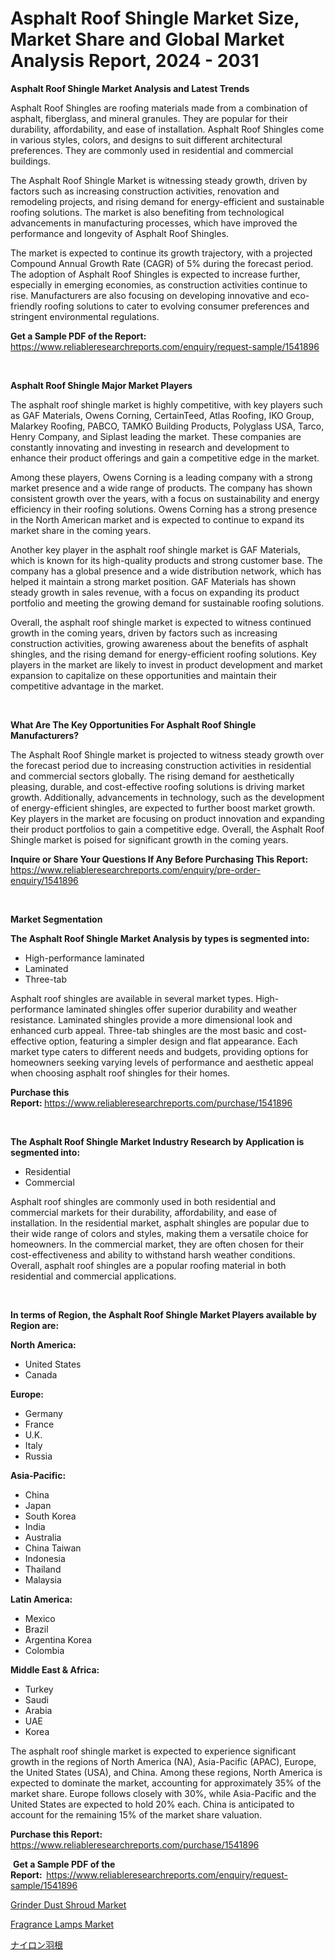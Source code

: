 <p><h1>Asphalt Roof Shingle Market Size, Market Share and Global Market Analysis Report, 2024 - 2031</h1></p><p><strong>Asphalt Roof Shingle Market Analysis and Latest Trends</strong></p>
<p><p>Asphalt Roof Shingles are roofing materials made from a combination of asphalt, fiberglass, and mineral granules. They are popular for their durability, affordability, and ease of installation. Asphalt Roof Shingles come in various styles, colors, and designs to suit different architectural preferences. They are commonly used in residential and commercial buildings.</p><p>The Asphalt Roof Shingle Market is witnessing steady growth, driven by factors such as increasing construction activities, renovation and remodeling projects, and rising demand for energy-efficient and sustainable roofing solutions. The market is also benefiting from technological advancements in manufacturing processes, which have improved the performance and longevity of Asphalt Roof Shingles.</p><p>The market is expected to continue its growth trajectory, with a projected Compound Annual Growth Rate (CAGR) of 5% during the forecast period. The adoption of Asphalt Roof Shingles is expected to increase further, especially in emerging economies, as construction activities continue to rise. Manufacturers are also focusing on developing innovative and eco-friendly roofing solutions to cater to evolving consumer preferences and stringent environmental regulations.</p></p>
<p><strong>Get a Sample PDF of the Report:&nbsp;</strong> <a href="https://www.reliableresearchreports.com/enquiry/request-sample/1541896">https://www.reliableresearchreports.com/enquiry/request-sample/1541896</a></p>
<p>&nbsp;</p>
<p><strong>Asphalt Roof Shingle Major Market Players</strong></p>
<p><p>The asphalt roof shingle market is highly competitive, with key players such as GAF Materials, Owens Corning, CertainTeed, Atlas Roofing, IKO Group, Malarkey Roofing, PABCO, TAMKO Building Products, Polyglass USA, Tarco, Henry Company, and Siplast leading the market. These companies are constantly innovating and investing in research and development to enhance their product offerings and gain a competitive edge in the market.</p><p>Among these players, Owens Corning is a leading company with a strong market presence and a wide range of products. The company has shown consistent growth over the years, with a focus on sustainability and energy efficiency in their roofing solutions. Owens Corning has a strong presence in the North American market and is expected to continue to expand its market share in the coming years.</p><p>Another key player in the asphalt roof shingle market is GAF Materials, which is known for its high-quality products and strong customer base. The company has a global presence and a wide distribution network, which has helped it maintain a strong market position. GAF Materials has shown steady growth in sales revenue, with a focus on expanding its product portfolio and meeting the growing demand for sustainable roofing solutions.</p><p>Overall, the asphalt roof shingle market is expected to witness continued growth in the coming years, driven by factors such as increasing construction activities, growing awareness about the benefits of asphalt shingles, and the rising demand for energy-efficient roofing solutions. Key players in the market are likely to invest in product development and market expansion to capitalize on these opportunities and maintain their competitive advantage in the market.</p></p>
<p>&nbsp;</p>
<p><strong>What Are The Key Opportunities For Asphalt Roof Shingle Manufacturers?</strong></p>
<p><p>The Asphalt Roof Shingle market is projected to witness steady growth over the forecast period due to increasing construction activities in residential and commercial sectors globally. The rising demand for aesthetically pleasing, durable, and cost-effective roofing solutions is driving market growth. Additionally, advancements in technology, such as the development of energy-efficient shingles, are expected to further boost market growth. Key players in the market are focusing on product innovation and expanding their product portfolios to gain a competitive edge. Overall, the Asphalt Roof Shingle market is poised for significant growth in the coming years.</p></p>
<p><strong>Inquire or Share Your Questions If Any Before Purchasing This Report:</strong> <a href="https://www.reliableresearchreports.com/enquiry/pre-order-enquiry/1541896">https://www.reliableresearchreports.com/enquiry/pre-order-enquiry/1541896</a></p>
<p>&nbsp;</p>
<p><strong>Market Segmentation</strong></p>
<p><strong>The Asphalt Roof Shingle Market Analysis by types is segmented into:</strong></p>
<p><ul><li>High-performance laminated</li><li>Laminated</li><li>Three-tab</li></ul></p>
<p><p>Asphalt roof shingles are available in several market types. High-performance laminated shingles offer superior durability and weather resistance. Laminated shingles provide a more dimensional look and enhanced curb appeal. Three-tab shingles are the most basic and cost-effective option, featuring a simpler design and flat appearance. Each market type caters to different needs and budgets, providing options for homeowners seeking varying levels of performance and aesthetic appeal when choosing asphalt roof shingles for their homes.</p></p>
<p><strong>Purchase this Report:&nbsp;</strong><a href="https://www.reliableresearchreports.com/purchase/1541896">https://www.reliableresearchreports.com/purchase/1541896</a></p>
<p>&nbsp;</p>
<p><strong>The Asphalt Roof Shingle Market Industry Research by Application is segmented into:</strong></p>
<p><ul><li>Residential</li><li>Commercial</li></ul></p>
<p><p>Asphalt roof shingles are commonly used in both residential and commercial markets for their durability, affordability, and ease of installation. In the residential market, asphalt shingles are popular due to their wide range of colors and styles, making them a versatile choice for homeowners. In the commercial market, they are often chosen for their cost-effectiveness and ability to withstand harsh weather conditions. Overall, asphalt roof shingles are a popular roofing material in both residential and commercial applications.</p></p>
<p>&nbsp;</p>
<p><strong>In terms of Region, the Asphalt Roof Shingle Market Players available by Region are:</strong></p>
<p>
    <p> <strong> North America: </strong>
        <ul>
            <li>United States</li>
            <li>Canada</li>
        </ul>
        </p> 
    <p> <strong> Europe: </strong>
        <ul>
            <li>Germany</li>
            <li>France</li>
            <li>U.K.</li>
            <li>Italy</li>
            <li>Russia</li>
        </ul>
        </p> 
    <p> <strong> Asia-Pacific: </strong>
        <ul>
            <li>China</li>
            <li>Japan</li>
            <li>South Korea</li>
            <li>India</li>
            <li>Australia</li>
            <li>China Taiwan</li>
            <li>Indonesia</li>
            <li>Thailand</li>
            <li>Malaysia</li>
        </ul>
        </p> 
    <p> <strong> Latin America: </strong>
        <ul>
            <li>Mexico</li>
            <li>Brazil</li>
            <li>Argentina Korea</li>
            <li>Colombia</li>
        </ul>
        </p> 
    <p> <strong> Middle East & Africa: </strong>
        <ul>
            <li>Turkey</li>
            <li>Saudi</li>
            <li>Arabia</li>
            <li>UAE</li>
            <li>Korea</li>
        </ul>
    </p>
    </p>
<p><p>The asphalt roof shingle market is expected to experience significant growth in the regions of North America (NA), Asia-Pacific (APAC), Europe, the United States (USA), and China. Among these regions, North America is expected to dominate the market, accounting for approximately 35% of the market share. Europe follows closely with 30%, while Asia-Pacific and the United States are expected to hold 20% each. China is anticipated to account for the remaining 15% of the market share valuation.</p></p>
<p><strong>Purchase this Report: </strong><a href="https://www.reliableresearchreports.com/purchase/1541896">https://www.reliableresearchreports.com/purchase/1541896</a></p>
<p>&nbsp;<strong>Get a Sample PDF of the Report:&nbsp;&nbsp;</strong><a href="https://www.reliableresearchreports.com/enquiry/request-sample/1541896">https://www.reliableresearchreports.com/enquiry/request-sample/1541896</a></p>
<p><strong></strong></p>
<p><p><a href="https://github.com/jsmusil/Market-Research-Report-List-2/blob/main/grinder-dust-shroud-market.md">Grinder Dust Shroud Market</a></p><p><a href="https://github.com/bmorecock/Market-Research-Report-List-2/blob/main/fragrance-lamps-market.md">Fragrance Lamps Market</a></p><p><a href="https://medium.com/@alicequigley2023/%E3%83%8A%E3%82%A4%E3%83%AD%E3%83%B3%E3%81%AE%E7%BE%BD%E6%A0%B9%E3%82%92%E4%BD%BF%E3%81%A3%E3%81%9F%E3%82%B7%E3%83%A3%E3%83%88%E3%83%AB%E3%82%B3%E3%83%83%E3%82%AF%E3%81%AE%E5%B8%82%E5%A0%B4%E5%8B%95%E5%90%91-%E5%B8%82%E5%A0%B4%E3%83%88%E3%83%AC%E3%83%B3%E3%83%89-%E6%88%90%E9%95%B7-2024%E5%B9%B4%E3%81%8B%E3%82%892031%E5%B9%B4%E3%81%BE%E3%81%A7%E3%81%AE%E4%BA%88%E6%B8%AC-a27e4f547696">ナイロン羽根</a></p></p>